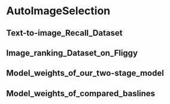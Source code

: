 # AutoImageSelection


## Text-to-image_Recall_Dataset

## Image_ranking_Dataset_on_Fliggy

## Model_weights_of_our_two-stage_model

## Model_weights_of_compared_baslines


